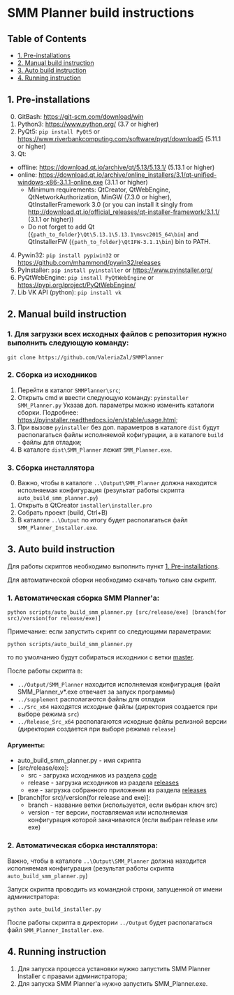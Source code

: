 SMM Planner build instructions
==============================

## Table of Contents
* [1. Pre-installations](#1-pre-installations)
* [2. Manual build instruction](#2-manual-build-instruction)
* [3. Auto build instruction](#3-auto-build-instruction)
* [4. Running instruction](#4-running-instruction)


## 1. Pre-installations

0. GitBash: https://git-scm.com/download/win
1. Python3: https://www.python.org/ (3.7 or higher)
2. PyQt5: `pip install PyQt5` or https://www.riverbankcomputing.com/software/pyqt/download5 (5.11.1 or higher)
3. Qt:
* offline: https://download.qt.io/archive/qt/5.13/5.13.1/ (5.13.1 or higher)
* online: https://download.qt.io/archive/online_installers/3.1/qt-unified-windows-x86-3.1.1-online.exe (3.1.1 or higher)
    * Minimum requirements: QtCreator, QtWebEngine, QtNetworkAuthorization, MinGW (7.3.0 or higher), QtInstallerFramework 3.0 (or you can install it singly from http://download.qt.io/official_releases/qt-installer-framework/3.1.1/ (3.1.1 or higher))
    * Do not forget to add Qt (`{path_to_folder}\Qt\5.13.1\5.13.1\msvc2015_64\bin`) and QtInstallerFW (`{path_to_folder}\QtIFW-3.1.1\bin`) bin to PATH.
4. Pywin32: `pip install pypiwin32` or https://github.com/mhammond/pywin32/releases
5. PyInstaller: `pip install pyinstaller` or https://www.pyinstaller.org/
6. PyQtWebEngine: `pip install PyQtWebEngine` or https://pypi.org/project/PyQtWebEngine/
6. Lib VK API (python): `pip install vk`

## 2. Manual build instruction

### 1. Для загрузки всех исходных файлов с репозитория нужно выполнить следующую команду:
```
git clone https://github.com/ValeriaZal/SMMPlanner
```

### 2. Сборка из исходников

1. Перейти в каталог `SMMPlanner\src`;
2. Открыть cmd и ввести следующую команду: `pyinstaller SMM_Planner.py`
       Указав доп. параметры можно изменить каталоги сборки. Подробнее: https://pyinstaller.readthedocs.io/en/stable/usage.html;
3. При вызове `pyinstaller` без доп. параметров в каталоге `dist` будут располагаться файлы исполняемой кофигурации, а в каталоге `build` - файлы для отладки;
4. В каталоге `dist\SMM_Planner` лежит `SMM_Planner.exe`.
    
### 3. Сборка инсталлятора

0. Важно, чтобы в каталоге `..\Output\SMM_Planner` должна находится исполняемая конфигурация (результат работы скрипта `auto_build_smm_planner.py`)
1. Открыть в QtCreator `installer\installer.pro`
2. Собрать проект (build, Ctrl+B)
3. В каталоге `..\Output` по итогу будет располагаться файл `SMM_Planner_Installer.exe`.

    
## 3. Auto build instruction

Для работы скриптов необходимо выполнить пункт [1. Pre-installations](#1-pre-installations).

Для автоматической сборки необходимо скачать только сам скрипт.

### 1. Автоматическая сборка SMM Planner'a:
```
python scripts/auto_build_smm_planner.py [src/release/exe] [branch(for src)/version(for release/exe)]
```
Примечание: если запустить скрипт со следующими параметрами:
```
python scripts/auto_build_smm_planner.py
```
то по умолчанию будут собираться исходники с ветки [master](https://github.com/ValeriaZal/SMMPlanner/tree/master).

После работы скрипта в:
* `../Output/SMM_Planner` находится исполняемая конфигурация (файл SMM_Planner_v*.exe отвечает за запуск программы)
* `../supplement` располагаются файлы для отладки
* `../Src_x64` находятся исходные файлы (директория создается при выборе режима `src`)
* `../Release_Src_x64` располагаются исходные файлы релизной версии (директория создается при выборе режима `release`)

#### Аргументы:
- auto_build_smm_planner.py - имя скрипта
- [src/release/exe]:
  - src - загрузка исходников из раздела [code](https://github.com/ValeriaZal/SMMPlanner/tree/master)
  - release - загрузка исходников из раздела [releases](https://github.com/ValeriaZal/SMMPlanner/releases)
  - exe - загрузка собранного приложения из раздела [releases](https://github.com/ValeriaZal/SMMPlanner/releases)
- [branch(for src)/version(for release and exe)]:
  - branch - название ветки (используется, если выбран ключ src)
  - version - тег версии, поставляемая или исполняемая конфигурация которой закачиваются (если выбран release или exe)

### 2. Автоматическая сборка инсталлятора:

Важно, чтобы в каталоге `..\Output\SMM_Planner` должна находится исполняемая конфигурация (результат работы скрипта `auto_build_smm_planner.py`)

Запуск скрипта проводить из командной строки, запущенной от имени администратора:
```
python auto_build_installer.py
```
После работы скрипта в директории `../Output` будет располагаться файл `SMM_Planner_Installer.exe`.

## 4. Running instruction

1. Для запуска процесса установки нужно запустить SMM Planner Installer с правами администратора;
2. Для запуска SMM Planner'а нужно запустить SMM_Planner.exe.
